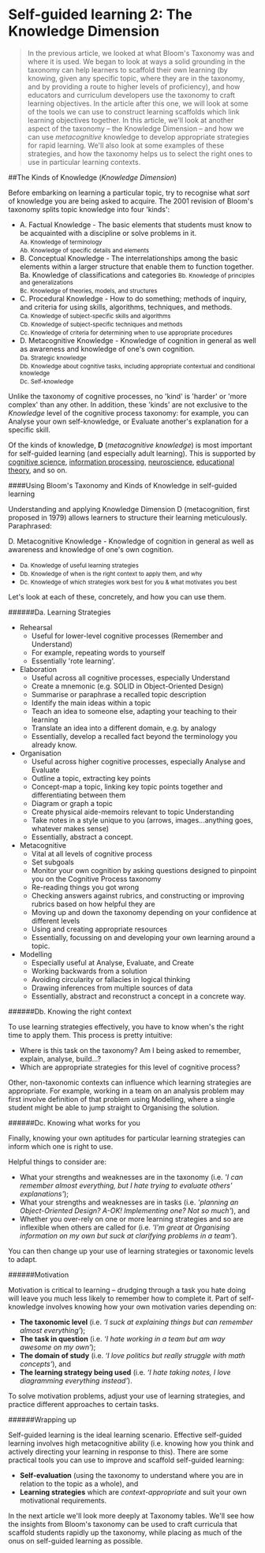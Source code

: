 # Self-guided learning 2: The Knowledge Dimension

> In the previous article, we looked at what Bloom's Taxonomy was and where it is used. We began to look at ways a solid grounding in the taxonomy can help learners to scaffold their own learning (by knowing, given any specific topic, where they are in the taxonomy, and by providing a route to higher levels of proficiency), and how educators and curriculum developers use the taxonomy to craft learning objectives. In the article after this one, we will look at some of the tools we can use to construct learning scaffolds which link learning objectives together. In this article, we'll look at another aspect of the taxonomy – the Knowledge Dimension – and how we can use *metacognitive* knowledge to develop appropriate strategies for rapid learning. We'll also look at some examples of these strategies, and how the taxonomy helps us to select the right ones to use in particular learning contexts.

##The Kinds of Knowledge (*Knowledge Dimension*)

Before embarking on learning a particular topic, try to recognise what *sort* of knowledge you are being asked to acquire. The 2001 revision of Bloom's taxonomy splits topic knowledge into four 'kinds':

- A. Factual Knowledge - The basic elements that students must know to be acquainted with a discipline or solve problems in it.  
  <small>Aa. Knowledge of terminology</small>  
  <small>Ab. Knowledge of specific details and elements</small>  
- B. Conceptual Knowledge - The interrelationships among the basic elements within a larger structure that enable them to function together.   Ba. Knowledge of classifications and categories 
  <small>Bb. Knowledge of principles and generalizations</small>  
  <small>Bc. Knowledge of theories, models, and structures</small>  
- C. Procedural Knowledge - How to do something; methods of inquiry, and criteria for using skills, algorithms, techniques, and methods.   
  <small>Ca. Knowledge of subject-specific skills and algorithms  </small>  
  <small>Cb. Knowledge of subject-specific techniques and methods  </small>  
  <small>Cc. Knowledge of criteria for determining when to use appropriate procedures</small>  
- D. Metacognitive Knowledge - Knowledge of cognition in general as well as awareness and knowledge of one's own cognition.   
  <small>Da. Strategic knowledge</small>  
  <small>Db. Knowledge about cognitive tasks, including appropriate contextual and conditional knowledge</small>  
  <small>Dc. Self-knowledge</small>  

Unlike the taxonomy of cognitive processes, no 'kind' is 'harder' or 'more complex' than any other. In addition, these 'kinds' are not exclusive to the *Knowledge* level of the cognitive process taxonomy: for example, you can Analyse your own self-knowledge, or Evaluate another's explanation for a specific skill.

Of the kinds of knowledge, <b>D</b> (*metacognitive knowledge*) is most important for self-guided learning (and especially adult learning). This is supported by [cognitive science](http://wiki.biologyscholars.org/@api/deki/files/87/=schraw1998-meta.pdf), [information processing](http://scholar.google.co.uk/scholar_url?url=http://www.researchgate.net/profile/Wolfgang_Schneider2/publication/223358338_Good_information_processing_What_it_is_and_how_education_can_promote_it/links/0c9605339395ba2811000000.pdf&hl=en&sa=X&scisig=AAGBfm14ZSxyhTrJXpLov8eb9SjbmLqurg&nossl=1&oi=scholarr&ei=6r_9VLDFI8z7aPuzgpAG&ved=0CCEQgAMoATAA), [neuroscience](http://link.springer.com/article/10.1023/A:1003096215103), [educational theory](http://educationendowmentfoundation.org.uk/toolkit/meta-cognitive-and-self-regulation-strategies/), and so on.

####Using Bloom's Taxonomy and Kinds of Knowledge in self-guided learning

Understanding and applying Knowledge Dimension D (metacognition, first proposed in 1979) allows learners to structure their learning meticulously. Paraphrased:

D. Metacognitive Knowledge - Knowledge of cognition in general as well as awareness and knowledge of one's own cognition.   
  - <small>Da. Knowledge of useful learning strategies</small>  
  - <small>Db. Knowledge of when is the right context to apply them, and why</small>  
  - <small>Dc. Knowledge of which strategies work best for you & what motivates you best</small>

Let's look at each of these, concretely, and how you can use them.

######Da. Learning Strategies

- Rehearsal  
  - Useful for lower-level cognitive processes (Remember and Understand)
  - For example, repeating words to yourself
  - Essentially 'rote learning'.
- Elaboration  
  - Useful across all cognitive processes, especially Understand
  - Create a mnemonic (e.g. SOLID in Object-Oriented Design)
  - Summarise or paraphrase a recalled topic description
  - Identify the main ideas within a topic
  - Teach an idea to someone else, adapting your teaching to their learning
  - Translate an idea into a different domain, e.g. by analogy
  - Essentially, develop a recalled fact beyond the terminology you already know.
- Organisation  
  - Useful across higher cognitive processes, especially Analyse and Evaluate
  - Outline a topic, extracting key points
  - Concept-map a topic, linking key topic points together and differentiating between them
  - Diagram or graph a topic
  - Create physical aide-memoirs relevant to topic Understanding
  - Take notes in a style unique to you (arrows, images...anything goes, whatever makes sense)
  - Essentially, abstract a concept.
- Metacognitive
  - Vital at all levels of cognitive process
  - Set subgoals
  - Monitor your own cognition by asking questions designed to pinpoint you on the Cognitive Process taxonomy
  - Re-reading things you got wrong
  - Checking answers against rubrics, and constructing or improving rubrics based on how helpful they are
  - Moving up and down the taxonomy depending on your confidence at different levels
  - Using and creating appropriate resources
  - Essentially, focussing on and developing your own learning around a topic.
- Modelling 
  - Especially useful at Analyse, Evaluate, and Create
  - Working backwards from a solution
  - Avoiding circularity or fallacies in logical thinking
  - Drawing inferences from multiple sources of data
  - Essentially, abstract and reconstruct a concept in a concrete way.

######Db. Knowing the right context

To use learning strategies effectively, you have to know when's the right time to apply them. This process is pretty intuitive:

- Where is this task on the taxonomy? Am I being asked to remember, explain, analyse, build...?
- Which are appropriate strategies for this level of cognitive process?

Other, non-taxonomic contexts can influence which learning strategies are appropriate. For example, working in a team on an analysis problem may first involve definition of that problem using Modelling, where a single student might be able to jump straight to Organising the solution.

######Dc. Knowing what works for you

Finally, knowing your own aptitudes for particular learning strategies can inform which one is right to use.

Helpful things to consider are:

- What your strengths and weaknesses are in the taxonomy (i.e. *'I can remember almost everything, but I hate trying to evaluate others' explanations'*);
- What your strengths and weaknesses are in tasks (i.e. *'planning an Object-Oriented Design? A-OK! Implementing one? Not so much'*), and
- Whether you over-rely on one or more learning strategies and so are inflexible when others are called for (i.e. *'I'm great at Organising information on my own but suck at clarifying problems in a team'*).

You can then change up your use of learning strategies or taxonomic levels to adapt.

######Motivation

Motivation is critical to learning – drudging through a task you hate doing will leave you much less likely to remember how to complete it. Part of self-knowledge involves knowing how your own motivation varies depending on:

- <b>The taxonomic level</b> (i.e. *‘I suck at explaining things but can remember almost everything’*);
- <b>The task in question</b> (i.e. *‘I hate working in a team but am way awesome on my own’*);
- <b>The domain of study</b> (i.e. *‘I love politics but really struggle with math concepts’*), and
- <b>The learning strategy being used</b> (i.e. *‘I hate taking notes, I love diagramming everything instead’*).

To solve motivation problems, adjust your use of learning strategies, and practice different approaches to certain tasks.

######Wrapping up

Self-guided learning is the ideal learning scenario. Effective self-guided learning involves high metacognitive ability (i.e. knowing how you think and actively directing your learning in response to this). There are some practical tools you can use to improve and scaffold self-guided learning:

- <b>Self-evaluation</b> (using the taxonomy to understand where you are in relation to the topic as a whole), and
- <b>Learning strategies</b> which are *context-appropriate* and suit your own motivational requirements.

In the next article we'll look more deeply at Taxonomy tables. We'll see how the insights from Bloom's taxonomy can be used to craft curricula that scaffold students rapidly up the taxonomy, while placing as much of the onus on self-guided learning as possible.
